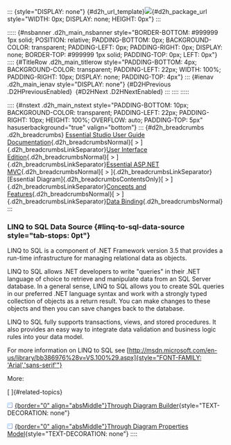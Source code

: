 ::: {style="DISPLAY: none"}
[](ms-xhelp:///?Id=d2h_url_template){#d2h_url_template}![](!package_url!){#d2h_package_url style="WIDTH: 0px; DISPLAY: none; HEIGHT: 0px"}
:::

::::: {#nsbanner .d2h_main_nsbanner style="BORDER-BOTTOM: #999999 1px solid; POSITION: relative; PADDING-BOTTOM: 0px; BACKGROUND-COLOR: transparent; PADDING-LEFT: 0px; PADDING-RIGHT: 0px; DISPLAY: none; BORDER-TOP: #999999 1px solid; PADDING-TOP: 0px; LEFT: 0px"}
:::: {#TitleRow .d2h_main_titlerow style="PADDING-BOTTOM: 4px; BACKGROUND-COLOR: transparent; PADDING-LEFT: 22px; WIDTH: 100%; PADDING-RIGHT: 10px; DISPLAY: none; PADDING-TOP: 4px"}
::: {#ienav .d2h_main_ienav style="DISPLAY: none"}
[](ms-xhelp:///?Id=46326d29-3a57-48e4-ba77-b0640cf2bffa){#D2HPrevious .D2HPreviousEnabled}  [](ms-xhelp:///?Id=5146f965-5bad-4966-bb0a-71cdb5515377){#D2HNext .D2HNextEnabled}
:::
::::
:::::

:::: {#nstext .d2h_main_nstext style="PADDING-BOTTOM: 10px; BACKGROUND-COLOR: transparent; PADDING-LEFT: 22px; PADDING-RIGHT: 10px; HEIGHT: 100%; OVERFLOW: auto; PADDING-TOP: 5px" hasuserbackground="true" valign="bottom"}
::: {#d2h_breadcrumbs .d2h_breadcrumbs}
[Essential Studio User Guide Documentation](ms-xhelp:///?Id=12457748-09e3-4d74-a240-8e049cedf030){.d2h_breadcrumbsNormal}[ \> ]{.d2h_breadcrumbsLinkSeparator}[User Interface Edition](ms-xhelp:///?Id=c29296b7-531c-413b-a0ec-488ca1f7f669){.d2h_breadcrumbsNormal}[ \> ]{.d2h_breadcrumbsLinkSeparator}[Essential ASP.NET MVC](ms-xhelp:///?Id=4b14e7d1-65c4-4f67-b1aa-2c37709905a5){.d2h_breadcrumbsNormal}[ \> ]{.d2h_breadcrumbsLinkSeparator}[Essential Diagram]{.d2h_breadcrumbsContentsOnly}[ \> ]{.d2h_breadcrumbsLinkSeparator}[Concepts and Features](ms-xhelp:///?Id=04839cdf-94fc-4d24-9f6b-119fdbd7bbfb){.d2h_breadcrumbsNormal}[ \> ]{.d2h_breadcrumbsLinkSeparator}[Data Binding](ms-xhelp:///?Id=46326d29-3a57-48e4-ba77-b0640cf2bffa){.d2h_breadcrumbsNormal}
:::

### LINQ to SQL Data Source {#linq-to-sql-data-source style="tab-stops: 0pt"}

LINQ to SQL is a component of .NET Framework version 3.5 that provides a run-time infrastructure for managing relational data as objects.

LINQ to SQL allows .NET developers to write "queries" in their .NET language of choice to retrieve and manipulate data from an SQL Server database. In a general sense, LINQ to SQL allows you to create SQL queries in our preferred .NET language syntax and work with a strongly typed collection of objects as a return result. You can make changes to these objects and then you can save changes back to the database.

LINQ to SQL fully supports transactions, views, and stored procedures. It also provides an easy way to integrate data validation and business logic rules into your data model.

For more information on LINQ to SQL see [[http://msdn.microsoft.com/en-us/library/bb386976%28v=VS.100%29.aspx]{style="FONT-FAMILY: 'Arial','sans-serif'"}](http://msdn.microsoft.com/en-us/library/bb386976%28v=VS.100%29.aspx)

More:

[ ]{#related-topics}

[![](button.gif){border="0" align="absMiddle"}Through Diagram Builder](ms-xhelp:///?Id=7653165e-ee99-4404-b215-8c2c7bfc7094){style="TEXT-DECORATION: none"}

[![](button.gif){border="0" align="absMiddle"}Through Diagram Properties Model](ms-xhelp:///?Id=2f3edcab-4e0e-4872-9e34-be3a8f3b30fc){style="TEXT-DECORATION: none"}
::::
